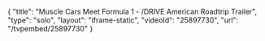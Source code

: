 {
    "title": "Muscle Cars Meet Formula 1 - \/DRIVE American Roadtrip Trailer",
    "type": "solo",
    "layout": "iframe-static",
    "videoId": "25897730",
    "url": "\/tvpembed\/25897730"
}